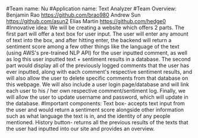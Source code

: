 #Team name: 
Nu
#Application name: 
Text Analyzer
#Team Overview: 
Benjamin Rao  https://github.com/brao980 
Andrew Sun  https://github.com/asun2 
Elias Martin https://github.com/hedge0
#Innovative idea:
We will be creating a website which offers 2 parts. The first part will offer a text box for user input. The user will enter any amount of text into the box, and after hitting enter, the backend will return a sentiment score among a few other things like the language of the text (using AWS's pre-trained NLP API) for the user inputted comment, as well as log this user inputted text + sentiment results in a database. The second part would display all of the previously logged comments that the user has ever inputted, along with each comment's respective sentiment results, and will also allow the user to delete specific comments from that database on this webpage. We will also include a user login page/database and will link each user to his / her own respective comment/sentiment log. Finally, we will allow the user to update username and password, which will update in the database.
#Important components:
Text box- accepts text input from the user and would return a sentiment score alongside other information such as what language the text is in, and the identity of any people mentioned.
History button- returns all the previous results of the texts that the user had inputted into our site and provides an overview. 
